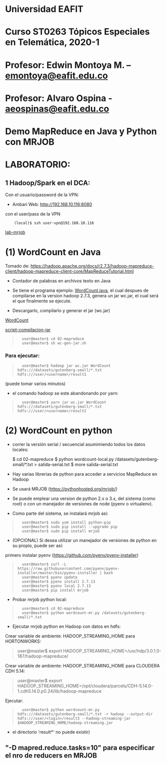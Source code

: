 # Universidad EAFIT
# Curso ST0263 Tópicos Especiales en Telemática, 2020-1
# Profesor: Edwin Montoya M. – emontoya@eafit.edu.co
# Profesor: Alvaro Ospina - aeospinas@eafit.edu.co

# Demo MapReduce en Java y Python con MRJOB

# LABORATORIO:

## 1 Hadoop/Spark en el DCA:

Con el usuario/password de la VPN:

* Ambari Web: http://192.168.10.116:8080

con el user/pass de la VPN

        (local)$ ssh user-vpn@192.168.10.116

[lab-mrjob](lab-mrjob.md)

# (1) WordCount en Java

Tomado de: https://hadoop.apache.org/docs/r2.7.3/hadoop-mapreduce-client/hadoop-mapreduce-client-core/MapReduceTutorial.html

* Contador de palabras en archivos texto en Java

* Se tiene el programa ejemplo: [WordCount.java](WordCount.java), el cual despues de compilarse en la version hadoop 2.7.3, genera un jar wc.jar, el cual será el que finalmente se ejecute.

* Descargarlo, compilarlo y generar el jar (wc.jar)

[WordCount](WordCount.java)

[script-compilacion-jar](wc-gen-jar.sh)

>		user@master$ cd 02-mapreduce
>		user@master$ sh wc-gen-jar.sh

### Para ejecutar:

>		user@master$ hadoop jar wc.jar WordCount hdfs:///datasets/gutenberg-small/*.txt hdfs:///user/<username>/result1

(puede tomar varios minutos)

* el comando hadoop se este abandonando por yarn:

>		user@master$ yarn jar wc.jar WordCount hdfs:///datasets/gutenberg-small/*.txt hdfs:///user/<username>/result2


# (2) WordCount en python

* correr la versión serial / secuencial asumimiendo todos los datos locales:

    $ cd 02-mapreduce
    $ python wordcount-local.py /datasets/gutenberg-small/*.txt > salida-serial.txt
    $ more salida-serial.txt

* Hay varias librerias de python para acceder a servicios MapReduce en Hadoop

* Se usará MRJOB (https://pythonhosted.org/mrjob/)

* Se puede emplear una version de python 2.x o 3.x, del sistema (como root) o con un manejador de versiones de node (pyenv o virtualenv).

* Como parte del sistema, se instalará mrjob así:

>		user@master$ sudo yum install python-pip
>		user@master$ sudo pip install --upgrade pip
>		user@master$ sudo pip install mrjob

* (OPCIONAL) Si desea utilizar un manejador de versiones de python en su propio, puede ser así:

primero instalar pyenv (https://github.com/pyenv/pyenv-installer)

>		user@master$ curl -L https://raw.githubusercontent.com/pyenv/pyenv-installer/master/bin/pyenv-installer | bash
>		user@master$ pyenv update
>		user@master$ pyenv install 2.7.13
>		user@master$ pyenv local 2.7.13
>		user@master$ pip install mrjob

* Probar mrjob python local:

>		user@master$ cd 02-mapreduce
>		user@master$ python wordcount-mr.py /datasets/gutenberg-small/*.txt

* Ejecutar mrjob python en Hadoop con datos en hdfs:

Crear variable de ambiente: HADOOP_STREAMING_HOME para HORTONWORKS:

>   user@master$ export HADOOP_STREAMING_HOME=/usr/hdp/3.0.1.0-187/hadoop-mapreduce/

Crear variable de ambiente: HADOOP_STREAMING_HOME para CLOUDERA CDH 5.14:

>   user@master$ export HADOOP_STREAMING_HOME=/opt/cloudera/parcels/CDH-5.14.0-1.cdh5.14.0.p0.24/lib/hadoop-mapreduce

Ejecutar:

>		user@master$ python wordcount-mr.py hdfs:///datasets/gutenberg-small/*.txt -r hadoop --output-dir hdfs:///user/<login>/result3 --hadoop-streaming-jar $HADOOP_STREAMING_HOME/hadoop-streaming.jar

* el directorio 'result*' no puede existir)

## "-D mapred.reduce.tasks=10" para especificar el nro de reducers en MRJOB
